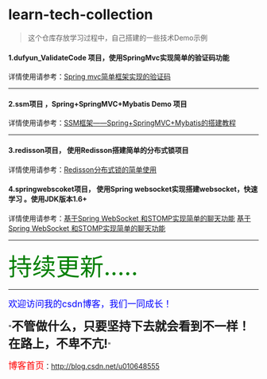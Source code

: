 # learn-tech-collection

> 这个仓库存放学习过程中，自己搭建的一些技术Demo示例

<h4>1.dufyun_ValidateCode 项目，使用SpringMvc实现简单的验证码功能</h4>
	
详情使用请参考：<a href="http://blog.csdn.net/u010648555/article/details/52261050" target="_blank">Spring mvc简单框架实现的验证码</a>

----------

<h4>2.ssm项目 ，Spring+SpringMVC+Mybatis Demo 项目</h4>
详情使用请参考：<a href="http://blog.csdn.net/u010648555/article/details/56021211" target="_blank">SSM框架——Spring+SpringMVC+Mybatis的搭建教程</a>

----------
<h4>3.redisson项目，	使用Redisson搭建简单的分布式锁项目</h4>
详情使用请参考：<a href="http://blog.csdn.net/u010648555/article/details/70139541" target="_blank">Redisson分布式锁的简单使用</a>


<h4>4.springwebscoket项目，	使用Spring websocket实现搭建websocket，快速学习 。使用JDK版本1.6+</h4>
详情使用请参考：<a href="http://blog.csdn.net/u010648555/article/details/77141170" target="_blank">基于Spring WebSocket 和STOMP实现简单的聊天功能</a>
<a href="http://www.cnblogs.com/aflyun/p/7352830.html" target="_blank">基于Spring WebSocket 和STOMP实现简单的聊天功能</a>



----------
<font size='12' color='green'>持续更新.....</font>

----------


<font size=4 color=blue>欢迎访问我的csdn博客，我们一同成长！</font>

"<font size=5>**不管做什么，只要坚持下去就会看到不一样！在路上，不卑不亢!**</font>"

<font size=4 color=red> 博客首页</font>：<a href="http://blog.csdn.net/u010648555" target="_blank">http://blog.csdn.net/u010648555</a>